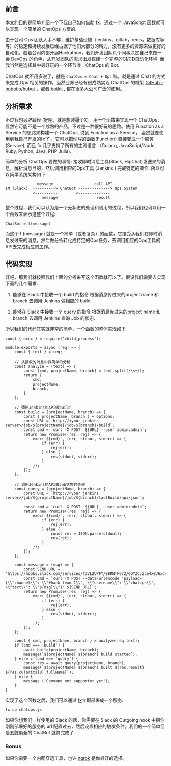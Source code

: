 ## 前言

本文的目的是简单介绍一个下我自己如何借助 [fx](https://github.com/metrue/fx)，通过一个 JavaScript 函数就可以实现一个简单的 ChatOps 方案的.

由于公司 Ops 团队人手不够，维护基础设施（jenkins，gitlab，redis，数据库等等）的稳定和持续发展已经占据了他们大部分的精力，没有更多的资源来做更好的自动化，趁着公司内部开展Hackathon，我们开发团队几个同事决定自己来做一会 DevOps 的角色，从开发团队的需求出发搭建一个完整的CI/CD自动化环境.  而我当然是选择其中最好玩的一个环节喽：ChatOps 的 Bot.

ChatOps 就不用多说了，就是 `ChatOps = Chat + Ops` 嘛，就是通过 Chat 的方式来完成 Ops 相关的操作。当然业界已经有很成熟实现 ChatOps 的框架 [GitHub - hubotio/hubot](https://github.com/hubotio/hubot) ，或者 [botkit](https://github.com/howdyai/botkit) , 都在很多大公司广泛的使用。

## 分析需求

不过我想另辟蹊径 (好吧，就是想装逼个X)，用一个函数来实现一个 ChatOps，显然它可能不是一个成熟的产品，不过是一种很好玩的思路。使用 Function as a Service 的思路来构建一个 ChatOps, 说到 Function as a Service， 当然就要使用到我自己开发的[fx](https://github.com/metrue/fx)了 ，它可以把你写的函数(Function) 直接变成一个服务(Service), 而且 fx 几乎支持了所有的主流语言 （Golang, JavaScript/Node, Ruby, Python, Java, PHP Julia).

简单的分析 ChatOps 要做的事情: 接收即时消息工具(Slack, HipChat)发送来的消息，解析消息目的，然后调用相应的Ops工具 (Jenkins ) 完成特定的操作. 所以可以简单系统架构如下:

```
			  message				   call API
IM (Slack)  ----------> ChatBot --------------> Ops System
            <----------		   <--------------
				message					result
```

整个过程，我们可以认为是一个无状态的处理和调用的过程，所以我们也可以用一个函数来表示这整个过程:
```
ChatBot = f(message)
```
而这个 f (message) 就是一个简单（或者复杂）的函数，它接受从我们在即时消息发过来的消息，然后做分析转化成特定的Ops任务，去调用相应的Ops工具的 API去完成相应的工作。

## 代码实现

好吧，那我们就按照我们上面的分析来写这个函数就可以了。假设我们需要去实现下面的几个需求:

1. 能够在 Slack 中接收一个 build 的指令
根据消息传过来的project name 和 branch 去调用 Jenkins 做相应的 build.

2. 能够在 Slack 中接收一个 query 的指令
根据消息传过来的project name 和 branch 去调用 Jenkins 查询 Job 的状态.

所以我们的代码其实就非常的简单，一个函数的整体实现如下.

```
const { exec } = require('child_process');

module.exports = async (req) => {
    const { text } = req;

    // 从接收的消息中做简单的分析
    const analyze = (text) => {
        const [cmd, projectName, branch] = text.split(/\s+/);
        return {
            cmd,
            projectName,
            branch,
        }
    };

    // 调用Jenkins的API做build
    const build = (projectName, branch) => {
        const { projectName, branch } = options;
        const URL = `http://<your jenkins server>/job/${projectName}/job/${branch}/build`;
        const cmd = `curl -X POST  ${URL} --user admin:admin`;
        return new Promise((res, rej) => {
            exec(`${cmd}`, (err, stdout, stderr) => {
                if (err) {
                    rej(err);
                } else {
                    res(stdout, stderr);
                }
            });
        });
    };

    // 调用Jenkins的API做Job状态的查询
    const query = (projectName, branch) => {
        const URL = `http://<your jenkins server>/job/${projectName}/job/${branch}/lastBuild/api/json`;

        const cmd = `curl -X POST  ${URL} --user admin:admin`;
        return new Promise((res, rej) => {
            exec(`${cmd}`, (err, stdout, stderr) => {
                if (err) {
                    rej(err);
                } else {
                    const ret = JSON.parse(stdout);
                    res(ret);
                }
            });
        });
    };

    const message = (msg) => {
        const SEND_URL = "https://hooks.slack.com/services/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j";
        const cmd = `curl -X POST --data-urlencode "payload={\\"channel\\": \\"#hack-team-1\\", \\"username\\": \\"chatops\\", \\"text\\": \\"${msg}\\"}" ${SEND_URL}`;
        return new Promise((res, rej) => {
            exec(`${cmd}`, (err, stdout, stderr) => {
                if (err) {
                    rej(err);
                } else {
                    res(stdout, stderr);
                }
            });
        });
    };

    const { cmd, projectName, branch } = analyze(req.text);
    if (cmd === 'build') {
        await build(projectName, branch);
        message(`${projectName} ${branch} build started`);
    } else if(cmd === 'query') {
        const res = await query(projectName, branch);
        message(`${projectName} ${branch} built ${res.result} ${res.culprits[0].fullName}`);
    } else {
        message ('Command not supportet yet');
    }
}
```

实现了这个函数之后，我们可以通过 [fx](https://github.com/metrue/fx)立即部署成一个服务.

```
fx up chatops.js
```
如果你想我们一样使用的 Slack 的话，你需要在 Slack 的 Outgoing hook 中把你刚刚部署好的服务的 url 配置过去，然后设置相应的触发条件，我们的一个简单但是五脏俱全的 ChatBot 就算完成了.

### Bonus
如果你需要一个内网穿透工具，也许 [ngrok](https://ngrok.com/) 是你最好的选择。
